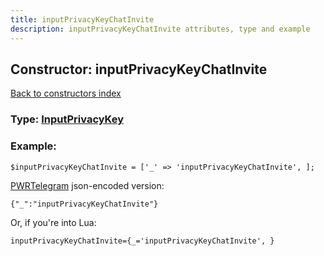 ```yaml
---
title: inputPrivacyKeyChatInvite
description: inputPrivacyKeyChatInvite attributes, type and example
---
```

## Constructor: inputPrivacyKeyChatInvite  
[Back to constructors index](index.md)






### Type: [InputPrivacyKey](../types/InputPrivacyKey.md)


### Example:

```
$inputPrivacyKeyChatInvite = ['_' => 'inputPrivacyKeyChatInvite', ];
```  

[PWRTelegram](https://pwrtelegram.xyz) json-encoded version:

```
{"_":"inputPrivacyKeyChatInvite"}
```


Or, if you're into Lua:  


```
inputPrivacyKeyChatInvite={_='inputPrivacyKeyChatInvite', }

```


